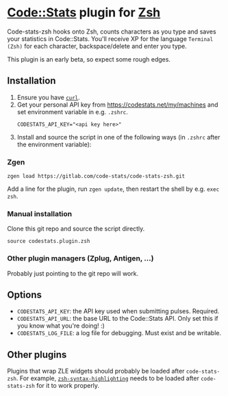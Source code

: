 # [Code::Stats](https://codestats.net/) plugin for [Zsh](http://www.zsh.org/)

Code-stats-zsh hooks onto Zsh, counts characters as you type and saves your statistics in Code::Stats. You'll receive XP for the language `Terminal (Zsh)` for each character, backspace/delete and enter you type.

This plugin is an early beta, so expect some rough edges.

## Installation

1. Ensure you have [`curl`](https://curl.haxx.se/).
1. Get your personal API key from https://codestats.net/my/machines and set environment variable in e.g. `.zshrc`.
    ```
    CODESTATS_API_KEY="<api key here>"
    ```
1. Install and source the script in one of the following ways (in `.zshrc` after the environment variable):

### Zgen

```
zgen load https://gitlab.com/code-stats/code-stats-zsh.git
```

Add a line for the plugin, run `zgen update`, then restart the shell by e.g. `exec zsh`.

### Manual installation

Clone this git repo and source the script directly.

```
source codestats.plugin.zsh
```

### Other plugin managers (Zplug, Antigen, ...)

Probably just pointing to the git repo will work.


## Options

- `CODESTATS_API_KEY`: the API key used when submitting pulses. Required.
- `CODESTATS_API_URL`: the base URL to the Code::Stats API. Only set this if you know what you're doing! :)
- `CODESTATS_LOG_FILE`: a log file for debugging. Must exist and be writable.

## Other plugins

Plugins that wrap ZLE widgets should probably be loaded after `code-stats-zsh`. For example, [`zsh-syntax-highlighting`](https://github.com/zsh-users/zsh-syntax-highlighting) needs to be loaded after `code-stats-zsh` for it to work properly.
